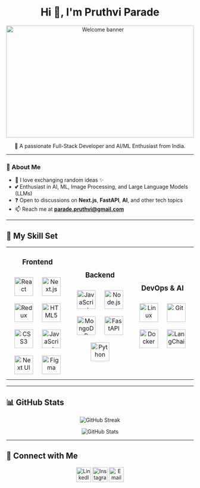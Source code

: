 <h1 align="center">Hi 👋, I'm Pruthvi Parade</h1>

<p align="center">
  <img alt="Welcome banner" height="300px" width="100%" src="https://cdn.pixabay.com/video/2019/10/26/28320-369325356_large.mp4">
</p>

<p align="center">🚀 A passionate Full-Stack Developer and AI/ML Enthusiast from India.</p>

---

### 🌟 About Me  
- 🌱 I love exchanging random ideas ✨  
- 💕 Enthusiast in AI, ML, Image Processing, and Large Language Models (LLMs)  
- ❓ Open to discussions on **Next.js**, **FastAPI**, **AI**, and other tech topics  
- 📫 Reach me at **parade.pruthvi@gmail.com**

---

## 🚀 My Skill Set  

<table align="center">
<tr>
<td align="center" width="33%">
<h3>Frontend</h3>
<div>  
  <img src="https://profilinator.rishav.dev/skills-assets/react-original-wordmark.svg" alt="React" height="50" style="margin: 10px;" />  
  <img src="https://cdn.worldvectorlogo.com/logos/next-js.svg" alt="Next.js" height="50" style="margin: 10px;" />
  <img src="https://profilinator.rishav.dev/skills-assets/redux-original.svg" alt="Redux" height="50" style="margin: 10px;" />  
  <img src="https://profilinator.rishav.dev/skills-assets/html5-original-wordmark.svg" alt="HTML5" height="50" style="margin: 10px;" />
  <img src="https://profilinator.rishav.dev/skills-assets/css3-original-wordmark.svg" alt="CSS3" height="50" style="margin: 10px;" />
  <img src="https://profilinator.rishav.dev/skills-assets/javascript-original.svg" alt="JavaScript" height="50" style="margin: 10px;" />   
  <img src="https://nextui.org/apple-touch-icon.png" alt="Next UI" height="50" style="margin: 10px;" />
  <img src="https://profilinator.rishav.dev/skills-assets/figma-icon.svg" alt="Figma" height="50" style="margin: 10px;" />  
</div>
</td>

<td align="center" width="33%">
<h3>Backend</h3>
<div>  
  <img src="https://profilinator.rishav.dev/skills-assets/javascript-original.svg" alt="JavaScript" height="50" style="margin: 10px;" />  
  <img src="https://w7.pngwing.com/pngs/56/223/png-transparent-node-js-javascript-computer-icons-github-angle-text-logo.png" alt="Node.js" height="50" style="margin: 10px;" />  
  <img src="https://profilinator.rishav.dev/skills-assets/mongodb-original-wordmark.svg" alt="MongoDB" height="50" style="margin: 10px;" />
  <img src="https://upload.wikimedia.org/wikiversity/en/8/8c/FastAPI_logo.png" alt="FastAPI" height="50" style="margin: 10px;" />
  <img src="https://profilinator.rishav.dev/skills-assets/python-original.svg" alt="Python" height="50" style="margin: 10px;" />  
</div>
</td>

<td align="center" width="33%">
<h3>DevOps & AI</h3>
<div>  
  <img src="https://profilinator.rishav.dev/skills-assets/linux-original.svg" alt="Linux" height="50" style="margin: 10px;" />  
  <img src="https://profilinator.rishav.dev/skills-assets/git-scm-icon.svg" alt="Git" height="50" style="margin: 10px;" />  
  <img src="https://profilinator.rishav.dev/skills-assets/docker-original-wordmark.svg" alt="Docker" height="50" style="margin: 10px;" />  
  <img src="https://cdn.analyticsvidhya.com/wp-content/uploads/2023/07/langchain3.png" alt="LangChain" height="50" style="margin: 10px;" />  
</div>
</td>
</tr>
</table>

---

## 📊 GitHub Stats  

<p align="center">
  <img src="https://github-readme-streak-stats.herokuapp.com?user=Pruthvi-Parade&theme=dark&hide_border=true" alt="GitHub Streak" />
</p>
<p align="center">
  <img src="https://github-readme-stats.vercel.app/api?username=pruthvi-parade&show_icons=true&locale=en&theme=dark" alt="GitHub Stats" />
</p>

---

## 🤝 Connect with Me  

<p align="center">
  <a href="https://www.linkedin.com/in/pruthvi-parade-2040b0248/"><img src="https://www.vectorlogo.zone/logos/linkedin/linkedin-icon.svg" alt="LinkedIn" height="40" /></a>
  <a href="https://www.instagram.com/parade_pruthvi/"><img src="https://www.vectorlogo.zone/logos/instagram/instagram-icon.svg" alt="Instagram" height="40" /></a>
  <a href="mailto:pruthvi.parade@gmail.com"><img src="https://www.vectorlogo.zone/logos/gmail/gmail-icon.svg" alt="Email" height="40" /></a>
</p>

